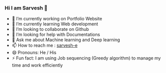 ### Hi I am Sarvesh 👋

- 🔭 I’m currently working on Portfolio Website
- 🌱 I’m currently learning Web development 
- 👯 I’m looking to collaborate on Github
- 🤔 I’m looking for help with Documentations
- 💬 Ask me about Machine learning and Deep learning
- 📫 How to reach me : [sarvesh-e](https://www.linkedin.com/in/sarvesh-e)
- 😄 Pronouns: He / His
- ⚡ Fun fact: I am using Job sequencing (Greedy algorithm) to manage my time and work efficiently
